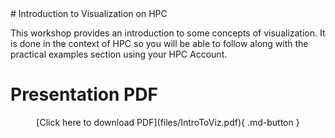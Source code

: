 <link rel="stylesheet" href="/assets/stylesheets/embedded_files.css">
# Introduction to Visualization on HPC

This workshop provides an introduction to some concepts of visualization. It is done in the context of HPC so you will be able to follow along with the practical examples section using your HPC Account.

<h1>Presentation PDF</h1>

<center>
[Click here to download PDF](files/IntroToViz.pdf){ .md-button }
</center>